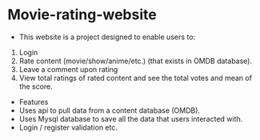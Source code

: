 # Movie-rating-website

* This website is a project designed to enable users to:
1. Login
2. Rate content (movie/show/anime/etc.) (that exists in OMDB database).
3. Leave a comment upon rating
4. View total ratings of rated content and see the total votes and mean of the score.

* Features
* Uses api to pull data from a content database (OMDB).
* Uses Mysql database to save all the data that users interacted with.
* Login / register validation etc.
